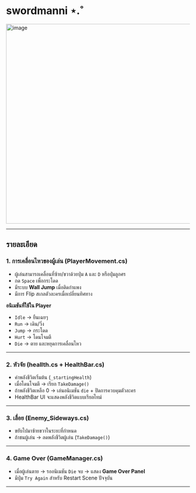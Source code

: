 # swordmanni ⋆.˚
<img width="1072" height="546" alt="image" src="https://github.com/user-attachments/assets/3835da67-0edb-465b-a226-a718bc3db5c8" />

---

## รายละเอียด

### 1. การเคลื่อนไหวของผู้เล่น (PlayerMovement.cs)
- ผู้เล่นสามารถเคลื่อนที่ซ้าย/ขวาด้วยปุ่ม `A` และ `D` หรือปุ่มลูกศร  
- กด `Space` เพื่อกระโดด  
- มีระบบ **Wall Jump** เมื่อติดกำแพง  
- มีการ Flip สเกลตัวละครเมื่อเปลี่ยนทิศทาง  

**อนิเมชันที่ใช้ใน Player**  
- `Idle` → ยืนเฉยๆ  
- `Run` → เดิน/วิ่ง  
- `Jump` → กระโดด  
- `Hurt` → โดนโจมตี  
- `Die` → ตาย และหยุดการเคลื่อนไหว  

---

### 2. หัวจัย (heallth.cs + HealthBar.cs)
- ค่าพลังชีวิตเริ่มต้น (`_startingHealth`)  
- เมื่อโดนโจมตี → เรียก `TakeDamage()`  
- ถ้าพลังชีวิตเหลือ 0 → เล่นอนิเมชัน `die` + ปิดการควบคุมตัวละคร  
- HealthBar UI จะแสดงพลังชีวิตแบบเรียลไทม์  

---

### 3. เลื่อย (Enemy_Sideways.cs)
- ขยับไปมาซ้ายขวาในระยะที่กำหนด  
- ถ้าชนผู้เล่น → ลดพลังชีวิตผู้เล่น (`TakeDamage()`)  

---

### 4. Game Over (GameManager.cs)
- เมื่อผู้เล่นตาย → รออนิเมชัน `Die` จบ → แสดง **Game Over Panel**  
- มีปุ่ม `Try Again` สำหรับ Restart Scene ปัจจุบัน  

---



